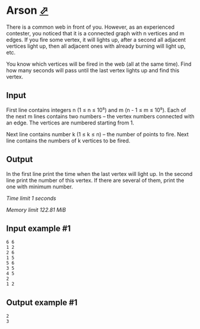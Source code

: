 # Arson [⬀](https://www.e-olymp.com/en/problems/4369)

There is a common web in front of you. However, as an experienced contester, you noticed that it is a connected graph with n vertices and m edges. If you fire some vertex, it will lights up, after a second all adjacent vertices light up, then all adjacent ones with already burning will light up, etc.

You know which vertices will be fired in the web (all at the same time). Find how many seconds will pass until the last vertex lights up and find this vertex.

## Input

First line contains integers n (1 ≤ n ≤ 10⁵) and m (n - 1 ≤ m ≤ 10⁵). Each of the next m lines contains two numbers – the vertex numbers connected with an edge. The vertices are numbered starting from 1.

Next line contains number k (1 ≤ k ≤ n) – the number of points to fire. Next line contains the numbers of k vertices to be fired.

## Output

In the first line print the time when the last vertex will light up. In the second line print the number of this vertex. If there are several of them, print the one with minimum number.

_Time limit 1 seconds_

_Memory limit 122.81 MiB_

## Input example #1
```
6 6
1 2
2 6
1 5
5 6
3 5
4 5
2
1 2
```

## Output example #1
```
2
3
```
